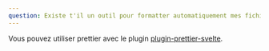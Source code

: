 ```yaml
---
question: Existe t'il un outil pour formatter automatiquement mes fichiers .svelte ?
---
```


Vous pouvez utiliser prettier avec le plugin [plugin-prettier-svelte](https://www.npmjs.com/package/prettier-plugin-svelte).

